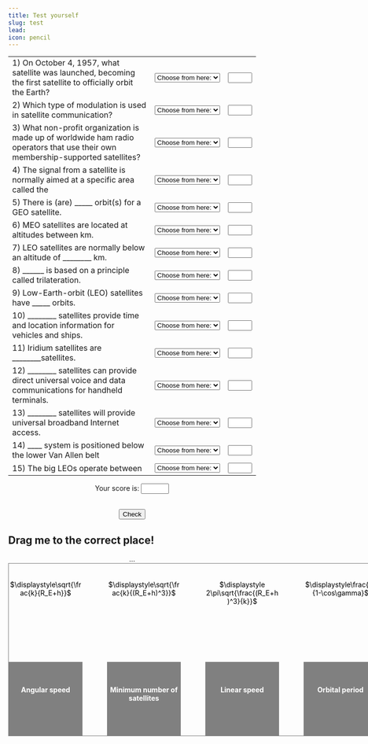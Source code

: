 ```yaml
---
title: Test yourself
slug: test
lead:
icon: pencil
---
```

<script type="text/javascript">
CorrectAnswers = new Array();
CorrectAnswers[0]=4;
CorrectAnswers[1]=2;
CorrectAnswers[2]=1;
CorrectAnswers[3]=3;
CorrectAnswers[4]=1;
CorrectAnswers[5]=3;
CorrectAnswers[6]=2;
CorrectAnswers[7]=1;
CorrectAnswers[8]=2;
CorrectAnswers[9]=1;
CorrectAnswers[10]=3;
CorrectAnswers[11]=2;
CorrectAnswers[12]=3;
CorrectAnswers[13]=2;
CorrectAnswers[14]=3;
macrightchar='Yes';
macwrongchar='No';
winrightchar='Yes';
winwrongchar='No';
var platform = 'win'
if (navigator.appVersion.indexOf('Mac') != -1) {platform = 'mac'}
if (platform == 'mac') {
rightchar = unescape(macrightchar)
wrongchar = unescape(macwrongchar)
}
else {
rightchar = unescape(winrightchar)
wrongchar = unescape(winwrongchar)
}

function checkAnswer(){
var i = 0;
var TotalCorrect = 0;
var x = 0;
var Score = 0;
for (i=0; i<CorrectAnswers.length; i++){
if (document.Quizform.elements[i*2].selectedIndex == CorrectAnswers[i]){
	document.Quizform.elements[(i*2)+1].value = rightchar;
	TotalCorrect++;
}
else{
	document.Quizform.elements[(i*2)+1].value = wrongchar;
}
}
Score = Math.floor((TotalCorrect*100)/CorrectAnswers.length);
document.checkForm.Scorebox.value = Score + '%';
}
</script>

<center>
<form name="Quizform">
<center>
  <table border=0 cellpadding=5>

<tr>
<td>
	1) On October 4, 1957, what satellite was launched,
	becoming the first satellite to officially orbit the Earth?
</td>
<td><b>
	<select name="0"><option>Choose from here:
		<option>Vanguard 1<option>Explorer 1<option>Oscar 10<option>Sputnik 1
	</select>
</b></td>
<td>
	<input type="text" name="1" size=3 maxlength=3>
</td>
</tr>

<tr>
<td>
	2) Which type of modulation is used in satellite communication?
</td>
<td><b>
<select name="2"><option>Choose from here:
	 <option>Various <option>FM <option>FSK <option>PSK
</select>
</b></td>
<td>
<input type="text" name="3" size=3 maxlength=3>
</td>
</tr>

<tr>
<td>
	3) What non-profit organization is made up of worldwide ham radio operators
	that use their own membership-supported satellites?
</td>
<td><b>
	<select name="4"> <option>Choose from here:
<option>AMSAT<option>GLOBALSAT<option>HAMSAT<option>FUTURESAT
</select>
</b></td>
<td> <input type="text" name="5" size=3 maxlength=3>
</td>
</tr>

<tr>
<td>
4) The signal from a satellite is normally aimed at a specific area called the
</td>
<td><b>
<select name="6"> <option>Choose from here:
<option>Path <option>Effect <option>Footprint<option>None of the above
</select>
</b></td>
<td>
<input type="text" name="7" size=3 maxlength=3>
</td>
</tr>

<tr>
<td>
5) There is (are) _____ orbit(s) for a GEO satellite.
</td>
<td><b>
<select name="8"> <option>Choose from here:
<option>One <option>Two <option>Many <option>None of the above
</select>
</b></td>
<td>
<input type="text" name="9" size=3 maxlength=3>
</td>
</tr>

<tr>
<td>
6) MEO satellites are located at altitudes between km.
</td>
<td><b>
<select name="10"> <option>Choose from here:
<option>3000 and 5000 <option>5000 and 10,000 <option>5000 and 15,000 <option>None of the above
</select>
</b></td>
<td>
<input type="text" name="11" size=3 maxlength=3>
</td>
</tr>

<tr>
<td>
7) LEO satellites are normally below an altitude of ________ km.
</td>
<td><b>
<select name="12"> <option>Choose from here:
<option>1000<option>2000 <option>3000 <option>None of the above
</select>
</b></td>
<td>
<input type="text" name="13" size=3 maxlength=3>
</td>
</tr>

<tr>
<td>
8) ______ is based on a principle called trilateration.
</td>
<td><b>
<select name="14"> <option>Choose from here:
<option>GPS <option>Teledesic <option>Iridium <option>None of the above
</select>
</b></td>
<td>
<input type="text" name="15" size=3 maxlength=3>
</td>
</tr>

<tr>
<td>
9) Low-Earth-orbit (LEO) satellites have _____ orbits.
</td>
<td><b>
<select name="16"> <option>Choose from here:
<option>Equatorial <option>Polar <option>Inclined <option>None of the above
</select>
</b></td>
<td>
<input type="text" name="17" size=3 maxlength=3>
</td>
</tr>

<tr>
<td>
10) ________ satellites provide time and location information for vehicles and ships.
</td>
<td><b>
<select name="18"> <option>Choose from here:
<option>GPS <option>Iridium <option>Teledesic <option>None of the above
</select>
</b></td>
<td>
<input type="text" name="19" size=3 maxlength=3>
</td>
</tr>

<tr>
<td>
11) Iridium satellites are ________satellites.
</td>
<td><b>
<select name="20"> <option>Choose from here:
<option>GEO <option>MEO <option>LEO <option>None of the above
</select>
</b></td>
<td>
<input type="text" name="21" size=3 maxlength=3>
</td>
</tr>

<tr>
<td>
12) ________ satellites can provide direct universal voice and data communications for handheld terminals.
</td>
<td><b>
<select name="22"> <option>Choose from here:
<option>GPS <option>Iridium <option>Teledesic <option>None of the above
</select>
</b></td>
<td>
<input type="text" name="23" size=3 maxlength=3>
</td>
</tr>

<tr>
<td>
13) ________ satellites will provide universal broadband Internet access.
</td>
<td><b>
<select name="24"> <option>Choose from here:
<option>GPS <option>Iridium <option>Teledesic <option>None of the above
</select>
</b></td>
<td>
<input type="text" name="25" size=3 maxlength=3>
</td>
</tr>

<tr>
<td>
14) ____ system is positioned below the lower Van Allen belt
</td>
<td><b>
<select name="26"> <option>Choose from here:
<option>MEO<option>LEO<option>GEO<option>HEO
</select>
</b></td>
<td>
<input type="text" name="27" size=3 maxlength=3>
</td>
</tr>

<tr>
<td>
15) The big LEOs operate between
</td>
<td><b>
<select name="28"> <option>Choose from here:
<option>1 to 2 GHz<option>1 to 5 GHz<option>1 to 3 GHz<option>1 to 10 GHz
</select>
</b></td>
<td>
<input type="text" name="29" size=3 maxlength=3>
</td>
</tr>

</table></center></form>

<P><form name="checkForm"> <center> Your score is: <input type=text name="Scorebox" size=4 maxlength=4><P>
<br><input type="button" value="Check" onClick="checkAnswer()"> </center></form><P>

<h2 style="text-align:left;">
Drag me to the correct place!
</h2>

<style>
#gameboard {
	position: relative;
	width: 750px;
	height: 350px;
	z-index: 1;
	border: solid 0.5px gray;}

#draggable1 {
	position: absolute;
	width: 150px;
	height: 150px;
	color: black;
	z-index: 3;
	left: 0px;
	margin-top: 0px;}

#droppable1 {
	position: absolute;
	width: 150px;
	height: 150px;
	margin-left: 0px;
	margin-top: 200px;
	z-index: 2;
	color: white;
	font-weight: bold;
	background-color: gray;}

#draggable2 {
	position: absolute;
	width: 150px;
	height: 150px;
	color: black;
	z-index: 3;
	left: 200px;
	top: 0px;}

#droppable2 {
	position: absolute;
	width: 150px;
	height: 150px;
	left: 200px;
	top: 200px;
	z-index: 2;
	color: white;
	font-weight: bold;
	background-color: gray;}

#draggable3 {
	position: absolute;
	width: 150px;
	height: 150px;
	color: black;
	z-index: 3;
	left: 400px;
	top: 0px;}

#droppable3 {
	position: absolute;
	width: 150px;
	height: 150px;
	left: 400px;
	top: 200px;
	z-index: 2;
	color: white;
	font-weight: bold;
	background-color: gray;}

#draggable4 {
	position: absolute;
	width: 150px;
	height: 150px;
	color: black;
	z-index: 3;
	left: 600px;
	top: 0px;}

#droppable4 {
	position: absolute;
	width: 150px;
	height: 150px;
	left: 600px;
	top: 200px;
	z-index: 2;
	color: white;
	font-weight: bold;
	background-color: gray;}

</style>
<script>
var counter = 0;
function verify()
{
if(counter > 3){
		alert('Well done!');
}
}
$(function() {
    $( "#draggable1" ).draggable();
    $( "#droppable3" ).droppable({
        drop: function( event, ui ) {
	if ($(ui.draggable).attr("id") == 'draggable1'){
    $( this )
    .find( "p" )
        .html( "Dropped!" );
        var med = $("#draggable1");
        var posleft = med.position().left;
        var postop = med.position().top;
        var x = 400 - posleft;
        var y = 200 - postop;
        counter++;
        $("#result").html(counter);
        $("#draggable1").css("margin-left", x);
        $("#draggable1").css("margin-top", y);
        $("#draggable1").draggable({ disabled: true });
        verify();
}
else{
}
      }
    });
});

$(function() {
   $( "#draggable2" ).draggable();
$( "#droppable1" ).droppable({
drop: function( event, ui ) {
if ($(ui.draggable).attr("id") == 'draggable2'){
    $( this )
    .find( "p" )
    .html( "Dropped!" );
    var med = $("#draggable2");
    var posleft = med.position().left;
    var postop = med.position().top;
    var x = 0 - posleft;
    var y = 200 - postop;
    counter++;
    $("#result").html(counter);
    $("#draggable2").css("margin-left", x);
    $("#draggable2").css("margin-top", y);
		$("#draggable2").draggable({ disabled: true });
    verify();
}
else{
}
}
});
});

$(function() {
   $( "#draggable3" ).draggable();
$( "#droppable4" ).droppable({
drop: function( event, ui ) {
if ($(ui.draggable).attr("id") == 'draggable3'){
    $( this )
    .find( "p" )
    .html( "Dropped!" );
    var med = $("#draggable3");
    var posleft = med.position().left;
    var postop = med.position().top;
    var x = 600 - posleft;
    var y = 200 - postop;
    counter++;
    $("#result").html(counter);
    $("#draggable3").css("margin-left", x);
    $("#draggable3").css("margin-top", y);
		$("#draggable3").draggable({ disabled: true });
    verify();
}
else{
}
}
});
});

$(function() {
   $( "#draggable4" ).draggable();
$( "#droppable2" ).droppable({
drop: function( event, ui ) {
if ($(ui.draggable).attr("id") == 'draggable4'){
    $( this )
    .find( "p" )
    .html( "Dropped!" );
    var med = $("#draggable4");
    var posleft = med.position().left;
    var postop = med.position().top;
    var x = 200 - posleft;
    var y = 200 - postop;
    counter++;
    $("#result").html(counter);
    $("#draggable4").css("margin-left", x);
    $("#draggable4").css("margin-top", y);
		$("#draggable4").draggable({ disabled: true });
    verify();
}
else{
}
}
});
});
</script>



<div id="result">...</div>
<div id="gameboard">
<div id="draggable1"><br><br>$\displaystyle\sqrt{\frac{k}{R_E+h}}$</div>
<div id="droppable1"><p><br><br>Angular speed</p></div>
<div id="draggable2"><br><br>$\displaystyle\sqrt{\frac{k}{(R_E+h)^3}}$</div>
<div id="droppable2"><p><br><br>Minimum number of satellites</p></div>
<div id="draggable3"><br><br>$\displaystyle 2\pi\sqrt{\frac{(R_E+h)^3}{k}}$</div>
<div id="droppable3"><p><br><br>Linear speed</p></div>
<div id="draggable4"><br><br>$\displaystyle\frac{2}{1-\cos\gamma}$</div>
<div id="droppable4"><p><br><br>Orbital period</p></div>
</div>
